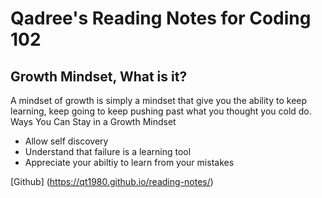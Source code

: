# Qadree's Reading Notes for Coding 102

## Growth Mindset, What is it? 
A mindset of growth is simply a mindset that give you the ability to keep learning, keep going to keep pushing past what you thought you cold do.
Ways You Can Stay in a Growth Mindset
*  Allow self discovery
*  Understand that failure is a learning tool
*  Appreciate your abiltiy to learn from your mistakes

[Github] (https://qt1980.github.io/reading-notes/)
